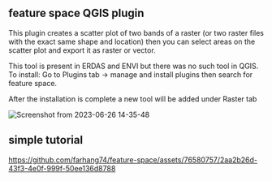 ## feature space QGIS plugin

This plugin creates a scatter plot of two bands of a raster (or two raster files with the exact same shape and location)
then you can select areas on the scatter plot and export it as raster or vector. 

This tool is present in ERDAS and ENVI but there was no such tool in QGIS.
To install: Go to Plugins tab -> manage and install plugins then search for feature space.

After the installation is complete a new tool will be added under Raster tab

![Screenshot from 2023-06-26 14-35-48](https://github.com/farhang74/feature-space/assets/76580757/20c86a68-9036-49ef-ad29-68a852304adc)

## simple tutorial

https://github.com/farhang74/feature-space/assets/76580757/2aa2b26d-43f3-4e0f-999f-50ee136d8788

